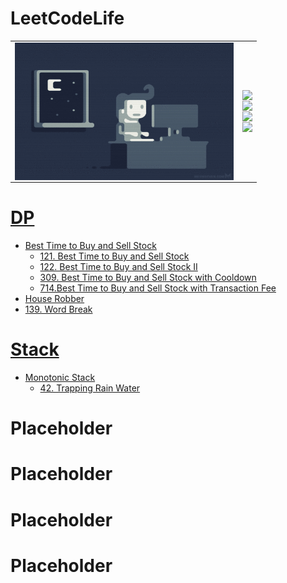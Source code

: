 # LeetCodeLife

|    |        |
| -------- | -------------- |
| <img style="float: left;" src="https://github.com/huaxing-w/LeetCodeLife/blob/main/others/coding%20gif.gif?raw=true" height="220px" width="350px"> |<img style="float: left;" src="https://img.shields.io/github/commit-activity/w/huaxing-w/LeetCodeLife"><br/><img style="float: left;" src="https://img.shields.io/github/last-commit/huaxing-w/LeetCodeLife"><br/><img style="float: left;" src="https://komarev.com/ghpvc/?username=huaxing-w"><br><img style="float: left;" src="https://img.shields.io/badge/Python-3776AB?style=for-the-badge&logo=python&logoColor=white">


# [DP](https://github.com/huaxing-w/LeetCodeLife/tree/main/LC/DP)
* [Best Time to Buy and Sell Stock](https://github.com/huaxing-w/LeetCodeLife/tree/main/LC/DP/Best%20Time%20to%20Buy%20and%20Sell%20Stock)
    * [121. Best Time to Buy and Sell Stock](https://github.com/huaxing-w/LeetCodeLife/tree/main/LC/DP/Best%20Time%20to%20Buy%20and%20Sell%20Stock/121.%20Best%20Time%20to%20Buy%20and%20Sell%20Stock)
    * [122. Best Time to Buy and Sell Stock II](https://github.com/huaxing-w/LeetCodeLife/tree/main/LC/DP/Best%20Time%20to%20Buy%20and%20Sell%20Stock/122.%20Best%20Time%20to%20Buy%20and%20Sell%20Stock%20II)
    * [309. Best Time to Buy and Sell Stock with Cooldown](https://github.com/huaxing-w/LeetCodeLife/tree/main/LC/DP/Best%20Time%20to%20Buy%20and%20Sell%20Stock/309.%20Best%20Time%20to%20Buy%20and%20Sell%20Stock%20with%20Cooldown)
    * [714.Best Time to Buy and Sell Stock with Transaction Fee](https://github.com/huaxing-w/LeetCodeLife/tree/main/LC/DP/Best%20Time%20to%20Buy%20and%20Sell%20Stock/714.Best%20Time%20to%20Buy%20and%20Sell%20Stock%20with%20Transaction%20Fee)
* [House Robber](https://github.com/huaxing-w/LeetCodeLife/tree/main/LC/DP/House%20Robber)
* [139. Word Break](https://github.com/huaxing-w/LeetCodeLife/tree/main/LC/DP/139.%20Word%20Break)


# [Stack](https://github.com/huaxing-w/LeetCodeLife/tree/main/LC/stack)
* [Monotonic Stack](https://github.com/huaxing-w/LeetCodeLife/tree/main/LC/stack/Monotonic%20Stack)
    * [42. Trapping Rain Water](https://github.com/huaxing-w/LeetCodeLife/tree/main/LC/stack/Monotonic%20Stack/42.%20Trapping%20Rain%20Water)
# Placeholder
# Placeholder
# Placeholder
# Placeholder








